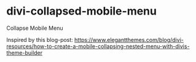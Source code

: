 # divi-collapsed-mobile-menu
Collapse Mobile Menu

Inspired by this blog-post: https://www.elegantthemes.com/blog/divi-resources/how-to-create-a-mobile-collapsing-nested-menu-with-divis-theme-builder
